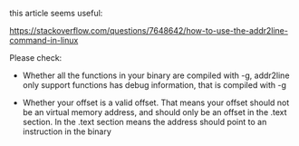 
this article seems useful:

https://stackoverflow.com/questions/7648642/how-to-use-the-addr2line-command-in-linux

Please check:

* Whether all the functions in your binary are compiled with -g, addr2line only support functions has debug information, that is compiled with -g

* Whether your offset is a valid offset. That means your offset should not be an virtual memory address, and should only be an offset in the .text section. In the .text section means the address should point to an instruction in the binary<Paste>




